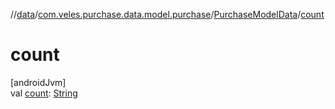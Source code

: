 //[data](../../../index.md)/[com.veles.purchase.data.model.purchase](../index.md)/[PurchaseModelData](index.md)/[count](count.md)

# count

[androidJvm]\
val [count](count.md): [String](https://kotlinlang.org/api/latest/jvm/stdlib/kotlin/-string/index.html)
